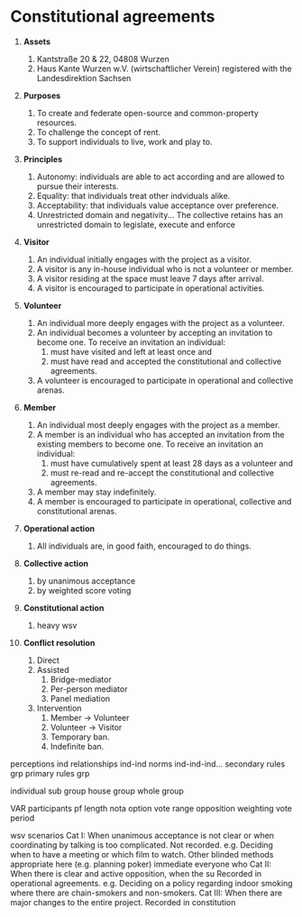 # Constitutional agreements

1. **Assets**
	1. Kantstraße 20 & 22, 04808 Wurzen
	1. Haus Kante Wurzen w.V. (wirtschaftlicher Verein) registered with the Landesdirektion Sachsen

1. **Purposes**
	1. To create and federate open-source and common-property resources.
	1. To challenge the concept of rent.
	1. To support individuals to live, work and play to.

1. **Principles**
	1. Autonomy: individuals are able to act according and are allowed to pursue their interests.
	1. Equality: that individuals treat other indviduals alike.
	1. Acceptability: that individuals value acceptance over preference.
	1. Unrestricted domain and negativity... The collective retains has an unrestricted domain to legislate, execute and enforce
		
1. **Visitor**
	1. An individual initially engages with the project as a visitor.
	1. A visitor is any in-house individual who is not a volunteer or member.
	1. A visitor residing at the space must leave 7 days after arrival.
	1. A visitor is encouraged to participate in operational activities.
	
1. **Volunteer**
	1. An individual more deeply engages with the project as a volunteer.
	1. An individual becomes a volunteer by accepting an invitation to become one. To receive an invitation an individual:
		1. must have visited and left at least once and
		1. must have read and accepted the constitutional and collective agreements.
	1. A volunteer is encouraged to participate in operational and collective arenas.

1. **Member**
	1. An individual most deeply engages with the project as a member.
	1. A member is an individual who has accepted an invitation from the existing members to become one. To receive an invitation an individual:
		1. must have cumulatively spent at least 28 days as a volunteer and
		1. must re-read and re-accept the constitutional and collective agreements. 
	1. A member may stay indefinitely.
	1. A member is encouraged to participate in operational, collective and constitutional arenas.

1. **Operational action**
	1. All individuals are, in good faith, encouraged to do things.

1. **Collective action**
	1. by unanimous acceptance
	1. by weighted score voting
	
1. **Constitutional action**
	1. heavy wsv
		
1. **Conflict resolution**
	1. Direct
	1. Assisted
		1. Bridge-mediator
		1. Per-person mediator
		1. Panel mediation
	1. Intervention
		1. Member → Volunteer
		1. Volunteer → Visitor
		1. Temporary ban.
		1. Indefinite ban.



perceptions		ind
relationships	ind-ind
norms			ind-ind-ind...
secondary rules	grp
primary rules	grp

individual
sub group
house group
whole group



VAR
	participants
	pf length
	nota option
	vote range
	opposition weighting
	vote period
	
	
wsv scenarios
	Cat I: When unanimous acceptance is not clear or when coordinating by talking is too complicated. Not recorded.
		e.g. Deciding when to have a meeting or which film to watch. Other blinded methods appropriate here (e.g. planning poker)
		immediate
		everyone who
	Cat II: When there is clear and active opposition, when the su Recorded in operational agreements.
		e.g. Deciding on a policy regarding indoor smoking where there are chain-smokers and non-smokers.
	Cat III: When there are major changes to the entire project. Recorded in constitution
	

	
